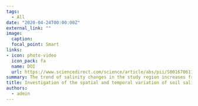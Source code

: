 ```yaml
---
tags:
  - All
date: "2020-04-24T00:00:00Z"
external_link: ""
image:
  caption: 
  focal_point: Smart
links:
- icon: photo-video
  icon_pack: fa
  name: DOI
  url: https://www.sciencedirect.com/science/article/abs/pii/S0016706119313345?via%3Dihub
summary: The trend of salinity changes in the study region increases from the east to west, which is consistent with the trends of changes in the most important auxiliary variables identified. These changes are probably due to more sediment in the western areas. Also, the convex shape of the study area can help to move the groundwater eastward to the west. 
title: Investigation of the spatial and temporal variation of soil salinity using random forests in the central desert of Iran
authors: 
  - admin
---
```

